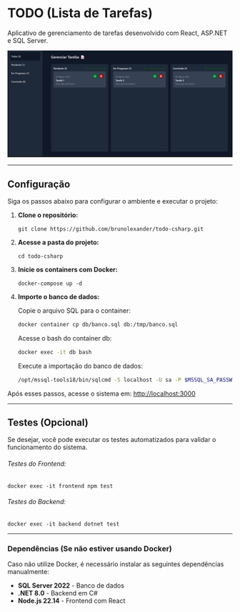 

<h1>TODO (Lista de Tarefas)</h1>

Aplicativo de gerenciamento de tarefas desenvolvido com React, ASP.NET e SQL Server.

![Tela principal da aplicação](image.png)

---

<h2>Configuração</h2>

Siga os passos abaixo para configurar o ambiente e executar o projeto:

1. **Clone o repositório:**
   <pre><code>git clone https://github.com/brunolexander/todo-csharp.git</code></pre>

2. **Acesse a pasta do projeto:**
   <pre><code>cd todo-csharp</code></pre>

3. **Inicie os containers com Docker:**
   <pre><code>docker-compose up -d</code></pre>

4. **Importe o banco de dados:**
   
   Copie o arquivo SQL para o container:
   ```sh
   docker container cp db/banco.sql db:/tmp/banco.sql
   ```
   
   Acesse o bash do container db:
   ```sh
   docker exec -it db bash
   ```

   Execute a importação do banco de dados:
   ```sh
   /opt/mssql-tools18/bin/sqlcmd -S localhost -U sa -P $MSSQL_SA_PASSWORD -C -i /tmp/banco.sql
   ```

Após esses passos, acesse o sistema em: <a href="http://localhost:3000">http://localhost:3000</a>

---

<h2>Testes (Opcional)</h2>

Se desejar, você pode executar os testes automatizados para validar o funcionamento do sistema.

<h6>Testes do Frontend:</h6>
<pre><code>docker exec -it frontend npm test</code></pre>

<h6>Testes do Backend:</h6>
<pre><code>docker exec -it backend dotnet test</code></pre>

---

### Dependências (Se não estiver usando Docker)

Caso não utilize Docker, é necessário instalar as seguintes dependências manualmente:

- **SQL Server 2022** - Banco de dados
- **.NET 8.0** - Backend em C#
- **Node.js 22.14** - Frontend com React
</body>
</html>
